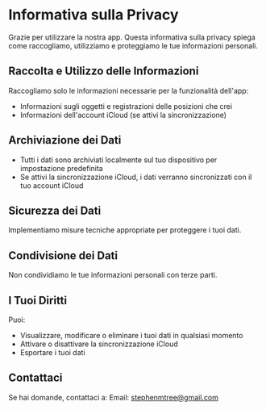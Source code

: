 <!--
 * @Author: qz
 * @Date: 2025-01-19 19:27:16
 * @LastEditTime: 2025-01-19 21:11:07
-->
# Informativa sulla Privacy

Grazie per utilizzare la nostra app. Questa informativa sulla privacy spiega come raccogliamo, utilizziamo e proteggiamo le tue informazioni personali.

## Raccolta e Utilizzo delle Informazioni

Raccogliamo solo le informazioni necessarie per la funzionalità dell'app:
- Informazioni sugli oggetti e registrazioni delle posizioni che crei
- Informazioni dell'account iCloud (se attivi la sincronizzazione)

## Archiviazione dei Dati

- Tutti i dati sono archiviati localmente sul tuo dispositivo per impostazione predefinita
- Se attivi la sincronizzazione iCloud, i dati verranno sincronizzati con il tuo account iCloud

## Sicurezza dei Dati

Implementiamo misure tecniche appropriate per proteggere i tuoi dati.

## Condivisione dei Dati

Non condividiamo le tue informazioni personali con terze parti.

## I Tuoi Diritti

Puoi:
- Visualizzare, modificare o eliminare i tuoi dati in qualsiasi momento
- Attivare o disattivare la sincronizzazione iCloud
- Esportare i tuoi dati

## Contattaci

Se hai domande, contattaci a:
Email: stephenmtree@gmail.com   

<style>
    .navbar {
        display: none;
    }